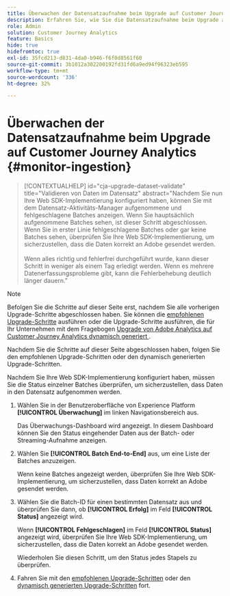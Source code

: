 ```yaml
---
title: Überwachen der Datensatzaufnahme beim Upgrade auf Customer Journey Analytics
description: Erfahren Sie, wie Sie die Datensatzaufnahme beim Upgrade auf Customer Journey Analytics überwachen
role: Admin
solution: Customer Journey Analytics
feature: Basics
hide: true
hidefromtoc: true
exl-id: 35fcd213-d831-4da0-b946-f6f0d8561f60
source-git-commit: 3b1012a302200192fd31fd6a9ed94f96323eb595
workflow-type: tm+mt
source-wordcount: '336'
ht-degree: 32%

---
```


# Überwachen der Datensatzaufnahme beim Upgrade auf Customer Journey Analytics {#monitor-ingestion}

<!-- markdownlint-disable MD034 -->

>[!CONTEXTUALHELP]
>id="cja-upgrade-dataset-validate"
>title="Validieren von Daten im Datensatz"
>abstract="Nachdem Sie nun Ihre Web SDK-Implementierung konfiguriert haben, können Sie mit dem Datensatz-Aktivitäts-Manager aufgenommene und fehlgeschlagene Batches anzeigen. Wenn Sie hauptsächlich aufgenommene Batches sehen, ist dieser Schritt abgeschlossen. Wenn Sie in erster Linie fehlgeschlagene Batches oder gar keine Batches sehen, überprüfen Sie Ihre Web SDK-Implementierung, um sicherzustellen, dass die Daten korrekt an Adobe gesendet werden.<br><br>Wenn alles richtig und fehlerfrei durchgeführt wurde, kann dieser Schritt in weniger als einem Tag erledigt werden. Wenn es mehrere Datenerfassungsprobleme gibt, kann die Fehlerbehebung deutlich länger dauern."

<!-- markdownlint-enable MD034 -->

>[!NOTE]
> 
>Befolgen Sie die Schritte auf dieser Seite erst, nachdem Sie alle vorherigen Upgrade-Schritte abgeschlossen haben. Sie können die [empfohlenen Upgrade-Schritte](/help/getting-started/cja-upgrade/cja-upgrade-recommendations.md#recommended-upgrade-steps-for-most-organizations) ausführen oder die Upgrade-Schritte ausführen, die für Ihr Unternehmen mit dem Fragebogen [Upgrade von Adobe Analytics auf Customer Journey Analytics dynamisch generiert ](https://gigazelle.github.io/cja-ttv/).
>
>Nachdem Sie die Schritte auf dieser Seite abgeschlossen haben, folgen Sie den empfohlenen Upgrade-Schritten oder den dynamisch generierten Upgrade-Schritten.

<!-- Should we single source this instead of duplicate it? The following steps were copied from: /help/data-ingestion/aepwebsdk.md-->

Nachdem Sie Ihre Web SDK-Implementierung konfiguriert haben, müssen Sie die Status einzelner Batches überprüfen, um sicherzustellen, dass Daten in den Datensatz aufgenommen werden.

1. Wählen Sie in der Benutzeroberfläche von Experience Platform **[!UICONTROL Überwachung]** im linken Navigationsbereich aus.

   Das Überwachungs-Dashboard wird angezeigt. In diesem Dashboard können Sie den Status eingehender Daten aus der Batch- oder Streaming-Aufnahme anzeigen.

   <!-- insert screenshot -->

1. Wählen Sie **[!UICONTROL Batch End-to-End]** aus, um eine Liste der Batches anzuzeigen.

   Wenn keine Batches angezeigt werden, überprüfen Sie Ihre Web SDK-Implementierung, um sicherzustellen, dass Daten korrekt an Adobe gesendet werden.

   <!-- insert screenshot -->

1. Wählen Sie die Batch-ID für einen bestimmten Datensatz aus und überprüfen Sie dann, ob **[!UICONTROL Erfolg]** im Feld **[!UICONTROL Status]** angezeigt wird.

   Wenn **[!UICONTROL Fehlgeschlagen]** im Feld **[!UICONTROL Status]** angezeigt wird, überprüfen Sie Ihre Web SDK-Implementierung, um sicherzustellen, dass die Daten korrekt an Adobe gesendet werden.

   Wiederholen Sie diesen Schritt, um den Status jedes Stapels zu überprüfen.

1. Fahren Sie mit den [empfohlenen Upgrade-Schritten](/help/getting-started/cja-upgrade/cja-upgrade-recommendations.md#recommended-upgrade-steps-for-most-organizations) oder den [dynamisch generierten Upgrade-Schritten](https://gigazelle.github.io/cja-ttv/) fort.

